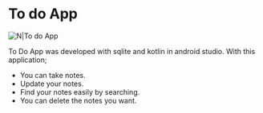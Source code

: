 # To do App 

![N|To do App](https://i.ibb.co/HxFQsmT/todoapp.gif) 

To Do App was developed with sqlite and kotlin in android studio.
With this application;

  - You can take notes.
  - Update your notes.
  - Find your notes easily by searching.
  - You can delete the notes you want.
